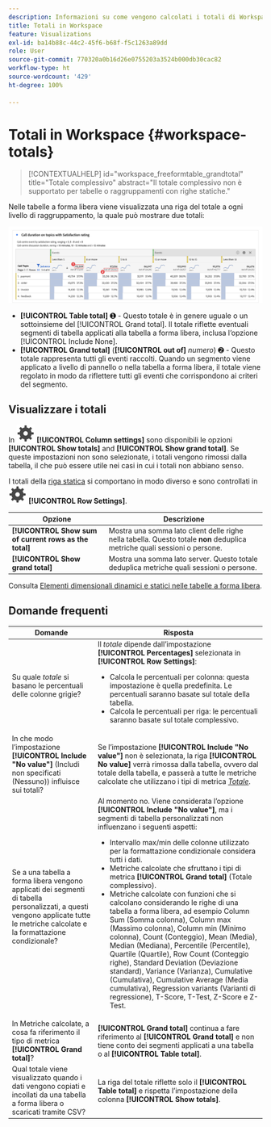 ```yaml
---
description: Informazioni su come vengono calcolati i totali di Workspace.
title: Totali in Workspace
feature: Visualizations
exl-id: ba14b88c-44c2-45f6-b68f-f5c1263a89dd
role: User
source-git-commit: 770320a0b16d26e0755203a3524b000db30cac82
workflow-type: ht
source-wordcount: '429'
ht-degree: 100%

---
```


# Totali in Workspace {#workspace-totals}

<!-- markdownlint-disable MD034 -->

>[!CONTEXTUALHELP]
>id="workspace_freeformtable_grandtotal"
>title="Totale complessivo"
>abstract="Il totale complessivo non è supportato per tabelle o raggruppamenti con righe statiche."

<!-- markdownlint-enable MD034 -->


Nelle tabelle a forma libera viene visualizzata una riga del totale a ogni livello di raggruppamento, la quale può mostrare due totali:

![Tabella a forma libera che evidenzia il totale complessivo e il totale della tabella.](assets/total-row.png)

* **[!UICONTROL Table total]** ➊ - Questo totale è in genere uguale o un sottoinsieme del [!UICONTROL Grand total]. Il totale riflette eventuali segmenti di tabella applicati alla tabella a forma libera, inclusa l’opzione [!UICONTROL Include None].
* **[!UICONTROL Grand total]** (**[!UICONTROL out of]** *numero*) ➋ - Questo totale rappresenta tutti gli eventi raccolti. Quando un segmento viene applicato a livello di pannello o nella tabella a forma libera, il totale viene regolato in modo da riflettere tutti gli eventi che corrispondono ai criteri del segmento.




## Visualizzare i totali

In ![Impostazioni](/help/assets/icons/Setting.svg) **[!UICONTROL Column settings]** sono disponibili le opzioni **[!UICONTROL Show totals]** and **[!UICONTROL Show grand total]**. Se queste impostazioni non sono selezionate, i totali vengono rimossi dalla tabella, il che può essere utile nei casi in cui i totali non abbiano senso.


I totali della [riga statica](/help/analysis-workspace/visualizations/freeform-table/column-row-settings/manual-vs-dynamic-rows.md) si comportano in modo diverso e sono controllati in ![Impostazioni](/help/assets/icons/Setting.svg) **[!UICONTROL Row Settings]**.

| Opzione | Descrizione |
|---|---|
| **[!UICONTROL Show sum of current rows as the total]** | Mostra una somma lato client delle righe nella tabella. Questo totale **non** deduplica metriche quali sessioni o persone. |
| **[!UICONTROL Show grand total]** | Mostra una somma lato server. Questo totale deduplica metriche quali sessioni o persone. |

Consulta [Elementi dimensionali dinamici e statici nelle tabelle a forma libera](column-row-settings/manual-vs-dynamic-rows.md).


## Domande frequenti

| Domande | Risposta |
|---|---|
| Su quale *totale* si basano le percentuali delle colonne grigie? | Il *totale* dipende dall’impostazione **[!UICONTROL Percentages]** selezionata in **[!UICONTROL Row Settings]**:<ul><li>Calcola le percentuali per colonna: questa impostazione è quella predefinita. Le percentuali saranno basate sul totale della tabella.</li><li>Calcola le percentuali per riga: le percentuali saranno basate sul totale complessivo.</li></ul> |
| In che modo l’impostazione **[!UICONTROL Include "No value"]** (Includi non specificati (Nessuno)) influisce sui totali? | Se l’impostazione **[!UICONTROL Include "No value"]** non è selezionata, la riga **[!UICONTROL No value]** verrà rimossa dalla tabella, ovvero dal totale della tabella, e passerà a tutte le metriche calcolate che utilizzano i tipi di metrica [*Totale*](/help/components/calc-metrics/cm-workflow/m-metric-type-alloc.md). |
| Se a una tabella a forma libera vengono applicati dei segmenti di tabella personalizzati, a questi vengono applicate tutte le metriche calcolate e la formattazione condizionale? | Al momento no. Viene considerata l’opzione **[!UICONTROL Include "No value"]**, ma i segmenti di tabella personalizzati non influenzano i seguenti aspetti:<ul><li>Intervallo max/min delle colonne utilizzato per la formattazione condizionale considera tutti i dati.</li><li>Metriche calcolate che sfruttano i tipi di metrica **[!UICONTROL Grand total]** (Totale complessivo).</li><li>Metriche calcolate con funzioni che si calcolano considerando le righe di una tabella a forma libera, ad esempio Column Sum (Somma colonna), Column max (Massimo colonna), Column min (Minimo colonna), Count (Conteggio), Mean (Media), Median (Mediana), Percentile (Percentile), Quartile (Quartile), Row Count (Conteggio righe), Standard Deviation (Deviazione standard), Variance (Varianza), Cumulative (Cumulativa), Cumulative Average (Media cumulativa), Regression variants (Varianti di regressione), T-Score, T-Test, Z-Score e Z-Test.</li></ul> |
| In Metriche calcolate, a cosa fa riferimento il tipo di metrica **[!UICONTROL Grand total]**? | **[!UICONTROL Grand total]** continua a fare riferimento al **[!UICONTROL Grand total]** e non tiene conto dei segmenti applicati a una tabella o al **[!UICONTROL Table total]**. |
| Qual totale viene visualizzato quando i dati vengono copiati e incollati da una tabella a forma libera o scaricati tramite CSV? | La riga del totale riflette solo il **[!UICONTROL Table total]** e rispetta l’impostazione della colonna **[!UICONTROL Show totals]**. |
